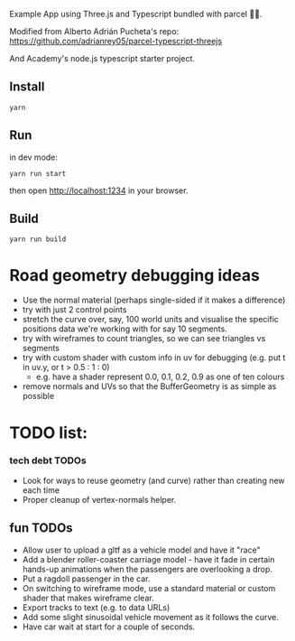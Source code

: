 Example App using Three.js and Typescript bundled with parcel 🚀🔥.

Modified from Alberto Adrián Pucheta's repo: https://github.com/adrianrey05/parcel-typescript-threejs

And Academy's node.js typescript starter project.

## Install

```
yarn
```

## Run

in dev mode:

```
yarn run start
```

then open [http://localhost:1234](http://localhost:1234) in your browser.

## Build

```
yarn run build
```

# Road geometry debugging ideas

- Use the normal material (perhaps single-sided if it makes a difference)
- try with just 2 control points
- stretch the curve over, say, 100 world units and visualise the specific positions data we're working with for say 10 segments.
- try with wireframes to count triangles, so we can see triangles vs segments
- try with custom shader with custom info in uv for debugging (e.g. put t in uv.y, or t > 0.5 : 1 : 0)
  - e.g. have a shader represent 0.0, 0.1, 0.2, 0.9 as one of ten colours
- remove normals and UVs so that the BufferGeometry is as simple as possible

# TODO list:

### tech debt TODOs

- Look for ways to reuse geometry (and curve) rather than creating new each time
- Proper cleanup of vertex-normals helper.

## fun TODOs

- Allow user to upload a gltf as a vehicle model and have it "race"
- Add a blender roller-coaster carriage model - have it fade in certain hands-up animations when the passengers are overlooking a drop.
- Put a ragdoll passenger in the car.
- On switching to wireframe mode, use a standard material or custom shader that makes wireframe clear.
- Export tracks to text (e.g. to data URLs)
- Add some slight sinusoidal vehicle movement as it follows the curve.
- Have car wait at start for a couple of seconds.
